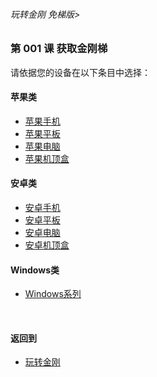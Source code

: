 ###### 玩转金刚 免梯版>


### 第 001 课 获取金刚梯

请依据您的设备在以下条目中选择：

#### 苹果类
- [苹果手机]()
- [苹果平板]()
- [苹果电脑]()
- [苹果机顶盒]()

#### 安卓类

- [安卓手机]()
- [安卓平板]()
- [安卓电脑]()
- [安卓机顶盒]()

#### Windows类

- [Windows系列]()
<br>

#### 返回到
- [玩转金刚](https://github.com/a2zitpro/web/blob/master/LadderFree/main.md)
